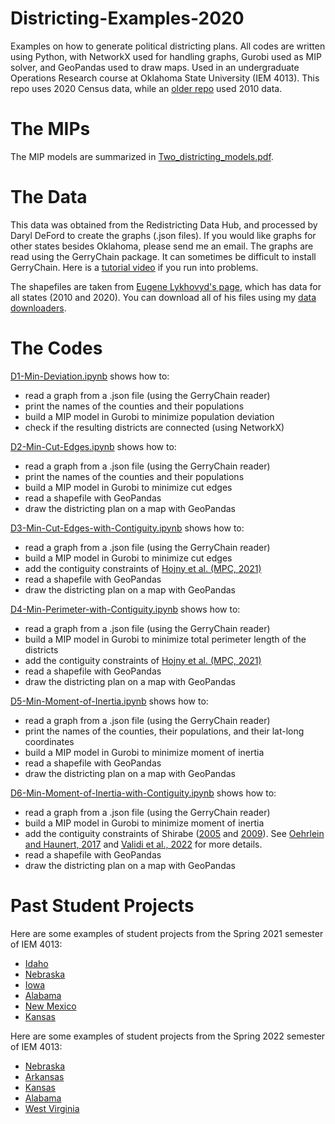 # Districting-Examples-2020
Examples on how to generate political districting plans. All codes are written using Python, with NetworkX used for handling graphs, Gurobi used as MIP solver, and GeoPandas used to draw maps. Used in an undergraduate Operations Research course at Oklahoma State University (IEM 4013). This repo uses 2020 Census data, while an [older repo](https://github.com/AustinLBuchanan/Districting-Examples) used 2010 data.

# The MIPs
The MIP models are summarized in [Two_districting_models.pdf](https://github.com/AustinLBuchanan/Districting-Examples-2020/blob/main/Two_districting_models.pdf).

# The Data
This data was obtained from the Redistricting Data Hub, and processed by Daryl DeFord to create the graphs (.json files). If you would like graphs for other states besides Oklahoma, please send me an email. The graphs are read using the GerryChain package. It can sometimes be difficult to install GerryChain. Here is a [tutorial video](https://www.youtube.com/watch?v=_SmR2IkIt38) if you run into problems.

The shapefiles are taken from [Eugene Lykhovyd's page](https://lykhovyd.com/files/public/districting/), which has data for all states (2010 and 2020). You can download all of his files using my [data downloaders](https://github.com/AustinLBuchanan/data-downloader/).

# The Codes
[D1-Min-Deviation.ipynb](https://github.com/AustinLBuchanan/Districting-Examples-2020/blob/main/D1-Min-Deviation.ipynb) shows how to:
  - read a graph from a .json file (using the GerryChain reader)
  - print the names of the counties and their populations
  - build a MIP model in Gurobi to minimize population deviation
  - check if the resulting districts are connected (using NetworkX)
   
[D2-Min-Cut-Edges.ipynb](https://github.com/AustinLBuchanan/Districting-Examples-2020/blob/main/D2-Min-Cut-Edges.ipynb) shows how to:
  - read a graph from a .json file (using the GerryChain reader)
  - print the names of the counties and their populations
  - build a MIP model in Gurobi to minimize cut edges
  - read a shapefile with GeoPandas
  - draw the districting plan on a map with GeoPandas
  
[D3-Min-Cut-Edges-with-Contiguity.ipynb](https://github.com/AustinLBuchanan/Districting-Examples-2020/blob/main/D3-Min-Cut-Edges-with-Contiguity.ipynb) shows how to:
  - read a graph from a .json file (using the GerryChain reader)
  - build a MIP model in Gurobi to minimize cut edges
  - add the contiguity constraints of [Hojny et al. (MPC, 2021)](https://link.springer.com/article/10.1007/s12532-020-00186-3)
  - read a shapefile with GeoPandas
  - draw the districting plan on a map with GeoPandas

[D4-Min-Perimeter-with-Contiguity.ipynb](https://github.com/AustinLBuchanan/Districting-Examples-2020/blob/main/D4-Min-Perimeter-with-Contiguity.ipynb) shows how to:
  - read a graph from a .json file (using the GerryChain reader)
  - build a MIP model in Gurobi to minimize total perimeter length of the districts
  - add the contiguity constraints of [Hojny et al. (MPC, 2021)](https://link.springer.com/article/10.1007/s12532-020-00186-3)
  - read a shapefile with GeoPandas
  - draw the districting plan on a map with GeoPandas

[D5-Min-Moment-of-Inertia.ipynb](https://github.com/AustinLBuchanan/Districting-Examples-2020/blob/main/D5-Min-Moment-of-Inertia.ipynb) shows how to:
  - read a graph from a .json file (using the GerryChain reader)
  - print the names of the counties, their populations, and their lat-long coordinates
  - build a MIP model in Gurobi to minimize moment of inertia
  - read a shapefile with GeoPandas
  - draw the districting plan on a map with GeoPandas
  
[D6-Min-Moment-of-Inertia-with-Contiguity.ipynb](https://github.com/AustinLBuchanan/Districting-Examples-2020/blob/main/D6-Min-Moment-of-Inertia-with-Contiguity.ipynb) shows how to:
  - read a graph from a .json file (using the GerryChain reader)
  - build a MIP model in Gurobi to minimize moment of inertia
  - add the contiguity constraints of Shirabe ([2005](https://onlinelibrary.wiley.com/doi/full/10.1111/j.1538-4632.2005.00605.x) and [2009](https://journals.sagepub.com/doi/abs/10.1068/b34104)). See [Oehrlein and Haunert, 2017](http://www.josis.org/index.php/josis/article/viewArticle/379) and [Validi et al., 2022](https://pubsonline.informs.org/doi/abs/10.1287/opre.2021.2141) for more details.
  - read a shapefile with GeoPandas
  - draw the districting plan on a map with GeoPandas

# Past Student Projects

Here are some examples of student projects from the Spring 2021 semester of IEM 4013:
  - [Idaho](https://github.com/KyleHumphreys/IEM-4013-Idaho-Districting)
  - [Nebraska](https://github.com/Jay-dnn/4013-Final-Report)
  - [Iowa](https://github.com/Jared-Johnson294/Redisctricing-Iowa)
  - [Alabama](https://github.com/livey2021/LEWVEYZAL-IEM4013-Group-Project)
  - [New Mexico](https://github.com/nathan-whitehead/New-Mexico-Redistricting-Plan)
  - [Kansas](https://github.com/William-Jackson-Ricky/Kansas-Redistricting-for-Dr.-Buchanan)
  
Here are some examples of student projects from the Spring 2022 semester of IEM 4013:
  - [Nebraska](https://github.com/KeeganJC/Nebraska)
  - [Arkansas](https://github.com/logandavis2518/IEM4013_2020RedistrictingProject)
  - [Kansas](https://github.com/hopebrittanyy/Kansas-Redistricing-OR-4013-Project-)
  - [Alabama](https://github.com/blrodgers26/IEM-4013-Final-Project)
  - [West Virginia](https://github.com/CGroenteman/OperationsResearchProject-West-Virginia-)
